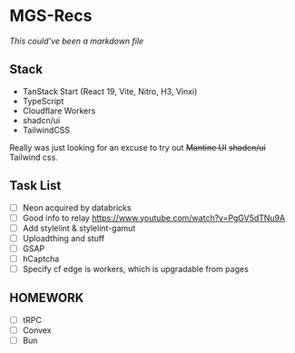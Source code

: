# MGS-Recs

_This could've been a markdown file_

## Stack

- TanStack Start (React 19, Vite, Nitro, H3, Vinxi)
- TypeScript
- Cloudflare Workers
- shadcn/ui
- TailwindCSS

Really was just looking for an excuse to try out ~~Mantine UI~~ ~~shadcn/ui~~ Tailwind css.

## Task List

- [ ] Neon acquired by databricks
- [ ] Good info to relay https://www.youtube.com/watch?v=PgGV5dTNu9A
- [ ] Add stylelint & stylelint-gamut
- [ ] Uploadthing and stuff
- [ ] GSAP
- [ ] hCaptcha
- [ ] Specify cf edge is workers, which is upgradable from pages

## HOMEWORK

- [ ] tRPC
- [ ] Convex
- [ ] Bun
